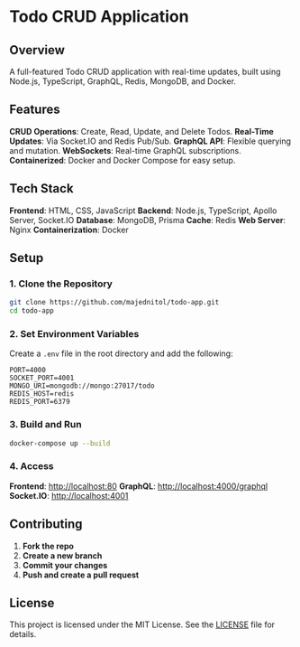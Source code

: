 
# Todo CRUD Application

## Overview

A full-featured Todo CRUD application with real-time updates, built using Node.js, TypeScript, GraphQL, Redis, MongoDB, and Docker.

## Features

 **CRUD Operations**: Create, Read, Update, and Delete Todos.
 **Real-Time Updates**: Via Socket.IO and Redis Pub/Sub.
 **GraphQL API**: Flexible querying and mutation.
 **WebSockets**: Real-time GraphQL subscriptions.
 **Containerized**: Docker and Docker Compose for easy setup.

## Tech Stack

 **Frontend**: HTML, CSS, JavaScript
 **Backend**: Node.js, TypeScript, Apollo Server, Socket.IO
 **Database**: MongoDB, Prisma
 **Cache**: Redis
 **Web Server**: Nginx
 **Containerization**: Docker

## Setup

### 1. Clone the Repository

```bash
git clone https://github.com/majednitol/todo-app.git
cd todo-app
```

### 2. Set Environment Variables

Create a `.env` file in the root directory and add the following:

```env
PORT=4000
SOCKET_PORT=4001
MONGO_URI=mongodb://mongo:27017/todo
REDIS_HOST=redis
REDIS_PORT=6379
```

### 3. Build and Run

```bash
docker-compose up --build
```

### 4. Access

 **Frontend**: [http://localhost:80](http://localhost:80)
 **GraphQL**: [http://localhost:4000/graphql](http://localhost:4000/graphql)
 **Socket.IO**: [http://localhost:4001](http://localhost:4001)

## Contributing

1. **Fork the repo**
2. **Create a new branch**
3. **Commit your changes**
4. **Push and create a pull request**

## License

This project is licensed under the MIT License. See the [LICENSE](LICENSE) file for details.
